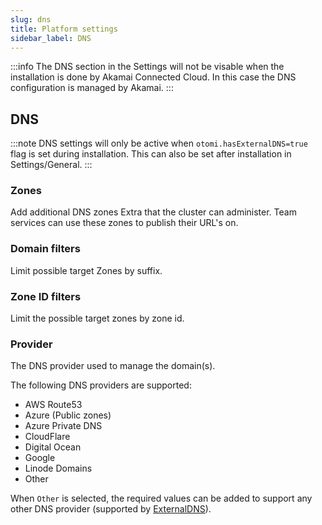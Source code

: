 ```yaml
---
slug: dns
title: Platform settings
sidebar_label: DNS
---
```


:::info
The DNS section in the Settings will not be visable when the installation is done by Akamai Connected Cloud. In this case the DNS configuration is managed by Akamai.
:::

## DNS

:::note
DNS settings will only be active when `otomi.hasExternalDNS=true` flag is set during installation. This can also be set after installation in Settings/General.
:::

### Zones

Add additional DNS zones Extra that the cluster can administer. Team services can use these zones to publish their URL's on.

### Domain filters

Limit possible target Zones by suffix.

### Zone ID filters

Limit the possible target zones by zone id.

### Provider

The DNS provider used to manage the domain(s).

The following DNS providers are supported:

- AWS Route53
- Azure (Public zones)
- Azure Private DNS
- CloudFlare
- Digital Ocean
- Google
- Linode Domains
- Other

When `Other` is selected, the required values can be added to support any other DNS provider (supported by [ExternalDNS](https://github.com/kubernetes-sigs/external-dns/)).
